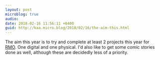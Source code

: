 ```yaml
---
layout: post
microblog: true
audio: 
date: 2018-02-16 11:56:11 +0400
guid: http://kaa.micro.blog/2018/02/16/the-aim-this.html
---
```

The aim this year is to try and complete at least 2 projects this year for [RMO](http://rmo.life). One digital and one physical. I'd also like to get some comic stories done as well, although these are decidedly less of a priority.

